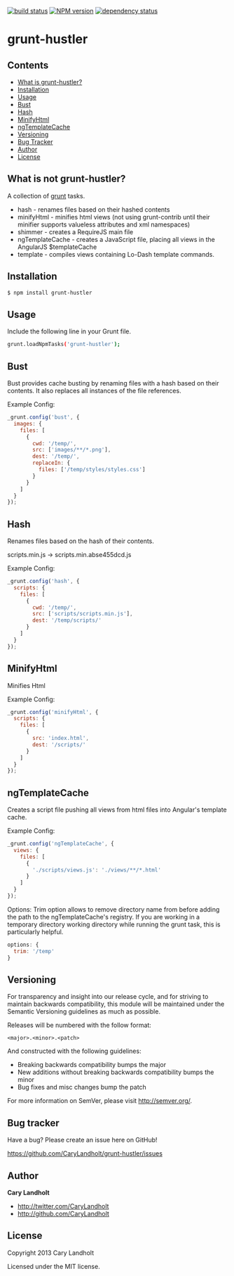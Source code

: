 [![build status](https://secure.travis-ci.org/CaryLandholt/grunt-hustler.png)](http://travis-ci.org/CaryLandholt/grunt-hustler)
[![NPM version](https://badge.fury.io/js/grunt-hustler.png)](http://badge.fury.io/js/grunt-hustler)
[![dependency status](https://david-dm.org/CaryLandholt/grunt-hustler.png)](https://david-dm.org/CaryLandholt/grunt-hustler)
# grunt-hustler

## Contents

* [What is grunt-hustler?](#what-is-grunt-hustler)
* [Installation](#installation)
* [Usage](#usage)
* [Bust](#bust)
* [Hash](#hash)
* [MinifyHtml](#minifyhtml)
* [ngTemplateCache](#ngTemplateCache)
* [Versioning](#versioning)
* [Bug Tracker](#bug-tracker)
* [Author](#author)
* [License](#license)

## What is not grunt-hustler?

A collection of [grunt](https://github.com/cowboy/grunt) tasks.

* hash - renames files based on their hashed contents
* minifyHtml - minifies html views (not using grunt-contrib until their minifier supports valueless attributes and xml namespaces)
* shimmer - creates a RequireJS main file
* ngTemplateCache - creates a JavaScript file, placing all views in the AngularJS $templateCache
* template - compiles views containing Lo-Dash template commands.

## Installation

```bash
$ npm install grunt-hustler
```

## Usage

Include the following line in your Grunt file.

```bash
grunt.loadNpmTasks('grunt-hustler');
```

## Bust
Bust provides cache busting by renaming files with a hash based on their contents. It also replaces all instances of the file references.

Example Config:
```javascript
_grunt.config('bust', {
  images: {
    files: [
      {
        cwd: '/temp/',
        src: ['images/**/*.png'],
        dest: '/temp/',
        replaceIn: {
          files: ['/temp/styles/styles.css']
        }
      }
    ]
  }
});
```
## Hash
Renames files based on the hash of their contents.

scripts.min.js -> scripts.min.abse455dcd.js

Example Config:
```javascript
_grunt.config('hash', {
  scripts: {
    files: [
      {
        cwd: '/temp/',
        src: ['scripts/scripts.min.js'],
        dest: '/temp/scripts/'
      }
    ]
  }
});
```

## MinifyHtml
Minifies Html

Example Config:
```javascript
_grunt.config('minifyHtml', {
  scripts: {
    files: [
      {
        src: 'index.html',
        dest: '/scripts/'
      }
    ]
  }
});
```

## ngTemplateCache
Creates a script file pushing all views from html files into Angular's template cache.

Example Config:
```javascript
_grunt.config('ngTemplateCache', {
  views: {
    files: [
      {
        './scripts/views.js': './views/**/*.html'
      }
    ]
  }
});
```

Options:
Trim option allows to remove directory name from before adding the path to the ngTemplateCache's registry. If you are working in a temporary directory working directory while running the grunt task, this is particularly helpful.
```javascript
options: {
  trim: '/temp'
}
```


## Versioning

For transparency and insight into our release cycle, and for striving to maintain backwards compatibility, this module will be maintained under the Semantic Versioning guidelines as much as possible.

Releases will be numbered with the follow format:

`<major>.<minor>.<patch>`

And constructed with the following guidelines:

* Breaking backwards compatibility bumps the major
* New additions without breaking backwards compatibility bumps the minor
* Bug fixes and misc changes bump the patch

For more information on SemVer, please visit http://semver.org/.

## Bug tracker

Have a bug?  Please create an issue here on GitHub!

https://github.com/CaryLandholt/grunt-hustler/issues

## Author

**Cary Landholt**

+ http://twitter.com/CaryLandholt
+ http://github.com/CaryLandholt


## License

Copyright 2013 Cary Landholt

Licensed under the MIT license.
